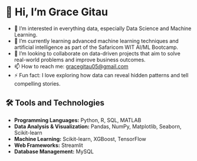 # 👋 Hi, I’m Grace Gitau

- 👀 I’m interested in everything data, especially Data Science and Machine Learning.
- 🌱 I’m currently learning advanced machine learning techniques and artificial intelligence as part of the Safaricom WIT AI/ML Bootcamp.
- 💞️ I’m looking to collaborate on data-driven projects that aim to solve real-world problems and improve business outcomes.
- 📫 How to reach me: gracegitau05@gmail.com
- ⚡ Fun fact: I love exploring how data can reveal hidden patterns and tell compelling stories.

## 🛠 Tools and Technologies
- **Programming Languages:** Python, R, SQL, MATLAB
- **Data Analysis & Visualization:** Pandas, NumPy, Matplotlib, Seaborn, Scikit-learn
- **Machine Learning:** Scikit-learn, XGBoost, TensorFlow
- **Web Frameworks:** Streamlit
- **Database Management:** MySQL
